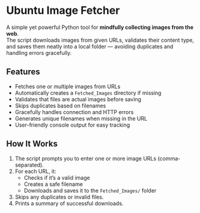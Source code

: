 #  Ubuntu Image Fetcher

A simple yet powerful Python tool for **mindfully collecting images from the web**.  
The script downloads images from given URLs, validates their content type, and saves them neatly into a local folder — avoiding duplicates and handling errors gracefully.
## Features

-  Fetches one or multiple images from URLs  
-  Automatically creates a `Fetched_Images` directory if missing  
- Validates that files are actual images before saving  
-  Skips duplicates based on filenames  
-  Gracefully handles connection and HTTP errors  
-  Generates unique filenames when missing in the URL  
- User-friendly console output for easy tracking  

## How It Works

1. The script prompts you to enter one or more image URLs (comma-separated).  
2. For each URL, it:
   - Checks if it’s a valid image
   - Creates a safe filename
   - Downloads and saves it to the `Fetched_Images/` folder
3. Skips any duplicates or invalid files.
4. Prints a summary of successful downloads.
